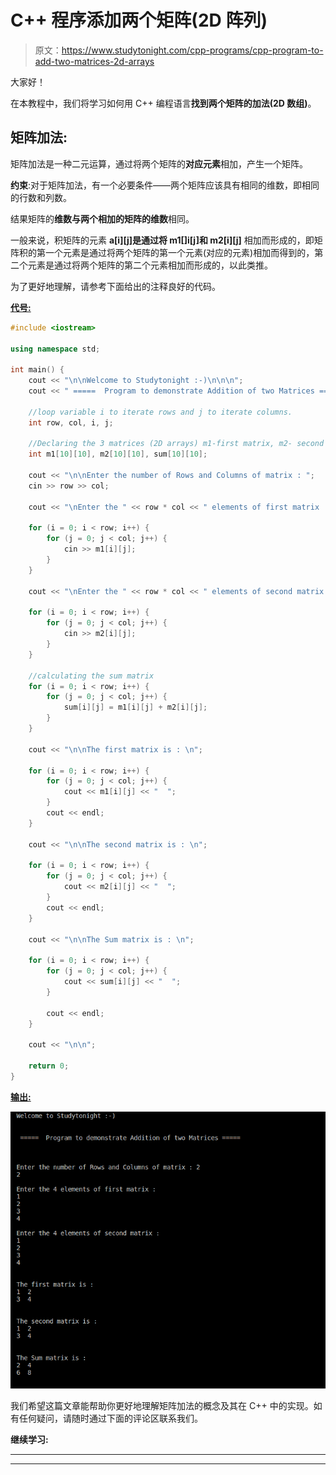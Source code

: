 # C++ 程序添加两个矩阵(2D 阵列)

> 原文：<https://www.studytonight.com/cpp-programs/cpp-program-to-add-two-matrices-2d-arrays>

大家好！

在本教程中，我们将学习如何用 C++ 编程语言**找到两个矩阵的加法(2D 数组)**。

## 矩阵加法:

矩阵加法是一种二元运算，通过将两个矩阵的**对应元素**相加，产生一个矩阵。

**约束**:对于矩阵加法，有一个必要条件——两个矩阵应该具有相同的维数，即相同的行数和列数。

结果矩阵的**维数与两个相加的矩阵的维数**相同。

一般来说，积矩阵的元素 **a[i][j]是通过将 m1[]i[j]和 m2[i][j]** 相加而形成的，即矩阵积的第一个元素是通过将两个矩阵的第一个元素(对应的元素)相加而得到的，第二个元素是通过将两个矩阵的第二个元素相加而形成的，以此类推。

为了更好地理解，请参考下面给出的注释良好的代码。

<u>**代号:**</u>

```cpp
#include <iostream>

using namespace std;

int main() {
    cout << "\n\nWelcome to Studytonight :-)\n\n\n";
    cout << " =====  Program to demonstrate Addition of two Matrices ===== \n\n";

    //loop variable i to iterate rows and j to iterate columns.
    int row, col, i, j;

    //Declaring the 3 matrices (2D arrays) m1-first matrix, m2- second matrix and sum- stores the addition of the two matrices
    int m1[10][10], m2[10][10], sum[10][10];

    cout << "\n\nEnter the number of Rows and Columns of matrix : ";
    cin >> row >> col;

    cout << "\nEnter the " << row * col << " elements of first matrix : \n";

    for (i = 0; i < row; i++) {
        for (j = 0; j < col; j++) {
            cin >> m1[i][j];
        }
    }

    cout << "\nEnter the " << row * col << " elements of second matrix : \n";

    for (i = 0; i < row; i++) {
        for (j = 0; j < col; j++) {
            cin >> m2[i][j];
        }
    }

    //calculating the sum matrix
    for (i = 0; i < row; i++) {
        for (j = 0; j < col; j++) {
            sum[i][j] = m1[i][j] + m2[i][j];
        }
    }

    cout << "\n\nThe first matrix is : \n";

    for (i = 0; i < row; i++) {
        for (j = 0; j < col; j++) {
            cout << m1[i][j] << "  ";
        }
        cout << endl;
    }

    cout << "\n\nThe second matrix is : \n";

    for (i = 0; i < row; i++) {
        for (j = 0; j < col; j++) {
            cout << m2[i][j] << "  ";
        }
        cout << endl;
    }

    cout << "\n\nThe Sum matrix is : \n";

    for (i = 0; i < row; i++) {
        for (j = 0; j < col; j++) {
            cout << sum[i][j] << "  ";
        }

        cout << endl;
    }

    cout << "\n\n";

    return 0;
}
```

<u>**输出:**</u>

![C++ Addition of two matrices](img/44b1b8c7366e28595d3dfe515a4f6c2a.png)

我们希望这篇文章能帮助你更好地理解矩阵加法的概念及其在 C++ 中的实现。如有任何疑问，请随时通过下面的评论区联系我们。

**继续学习:**

* * *

* * *